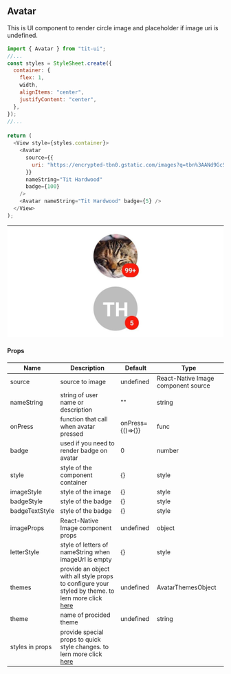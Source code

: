 ## Avatar

This is UI component to render circle image and placeholder if image uri is undefined.

```javascript
import { Avatar } from "tit-ui";
//...
const styles = StyleSheet.create({
  container: {
    flex: 1,
    width,
    alignItems: "center",
    justifyContent: "center",
  },
});
//...

return (
  <View style={styles.container}>
    <Avatar
      source={{
        uri: "https://encrypted-tbn0.gstatic.com/images?q=tbn%3AANd9GcSsb3dnwW7TWK8zRGaCQ_ThqeLRWTZKXsWAL5z6rI_9UAwM0NqH",
      }}
      nameString="Tit Hardwood"
      badge={100}
    />
    <Avatar nameString="Tit Hardwood" badge={5} />
  </View>
);
```

![alt avatar](https://github.com/blnaxblachbl/tit-ui/blob/main/images/avatar.jpg?raw=true)

#### Props

| Name            | Description                                                                                                                                    | Default          | Type                                |
| --------------- | ---------------------------------------------------------------------------------------------------------------------------------------------- | ---------------- | ----------------------------------- |
| source          | source to image                                                                                                                                | undefined        | React-Native Image component source |
| nameString      | string of user name or description                                                                                                             | ""               | string                              |
| onPress         | function that call when avatar pressed                                                                                                         | onPress={()=>{}} | func                                |
| badge           | used if you need to render badge on avatar                                                                                                     | 0                | number                              |
| style           | style of the component container                                                                                                               | {}               | style                               |
| imageStyle      | style of the image                                                                                                                             | {}               | style                               |
| badgeStyle      | style of the badge                                                                                                                             | {}               | style                               |
| badgeTextStyle  | style of the badge                                                                                                                             | {}               | style                               |
| imageProps      | React-Native Image component props                                                                                                             | undefined        | object                              |
| letterStyle     | style of letters of nameString when imageUrl is empty                                                                                          | {}               | style                               |
| themes          | provide an object with all style props to configure your styled by theme. to lern more click [here](https://tit-ui.github.io/docs?page=themes) | undefined        | AvatarThemesObject                  |
| theme           | name of procided theme                                                                                                                         | undefined        | string                              |
| styles in props | provide special props to quick style changes. to lern more click [here](https://tit-ui.github.io/docs?page=styles)                                              |                  |                                     |
